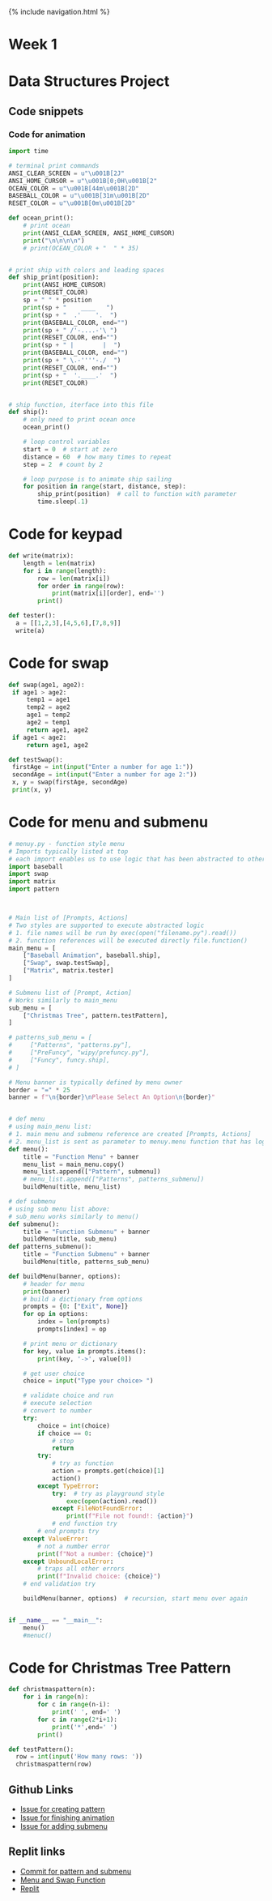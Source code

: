 {% include navigation.html %}
# Week 1

# Data Structures Project

## Code snippets

### Code for animation

```python 
import time

# terminal print commands
ANSI_CLEAR_SCREEN = u"\u001B[2J"
ANSI_HOME_CURSOR = u"\u001B[0;0H\u001B[2"
OCEAN_COLOR = u"\u001B[44m\u001B[2D"
BASEBALL_COLOR = u"\u001B[31m\u001B[2D"
RESET_COLOR = u"\u001B[0m\u001B[2D"

def ocean_print():
    # print ocean
    print(ANSI_CLEAR_SCREEN, ANSI_HOME_CURSOR)
    print("\n\n\n\n")
    # print(OCEAN_COLOR + "  " * 35)


# print ship with colors and leading spaces
def ship_print(position):
    print(ANSI_HOME_CURSOR)
    print(RESET_COLOR)
    sp = " " * position
    print(sp + "    ____   ")
    print(sp + "  .'    '.  ")
    print(BASEBALL_COLOR, end="")
    print(sp + " /'-....-'\ ")
    print(RESET_COLOR, end="")
    print(sp + " |        |  ")
    print(BASEBALL_COLOR, end="")
    print(sp + " \.-''''-./  ")
    print(RESET_COLOR, end="")
    print(sp + "  '.____.'  ")
    print(RESET_COLOR)


# ship function, iterface into this file
def ship():
    # only need to print ocean once
    ocean_print()

    # loop control variables
    start = 0  # start at zero
    distance = 60  # how many times to repeat
    step = 2  # count by 2

    # loop purpose is to animate ship sailing
    for position in range(start, distance, step):
        ship_print(position)  # call to function with parameter
        time.sleep(.1)
```
# Code for keypad
```python
def write(matrix):
    length = len(matrix)
    for i in range(length):
        row = len(matrix[i])
        for order in range(row):
            print(matrix[i][order], end='')
        print()

def tester():
  a = [[1,2,3],[4,5,6],[7,8,9]]
  write(a)
  ```
 # Code for swap
 ```python
 def swap(age1, age2):
  if age1 > age2:
      temp1 = age1
      temp2 = age2
      age1 = temp2
      age2 = temp1
      return age1, age2
  if age1 < age2:
      return age1, age2

def testSwap():
  firstAge = int(input("Enter a number for age 1:"))
  secondAge = int(input("Enter a number for age 2:"))
  x, y = swap(firstAge, secondAge)
  print(x, y)
  ```
# Code for menu and submenu
```python
# menuy.py - function style menu
# Imports typically listed at top
# each import enables us to use logic that has been abstracted to other files and folders
import baseball
import swap
import matrix
import pattern



# Main list of [Prompts, Actions]
# Two styles are supported to execute abstracted logic
# 1. file names will be run by exec(open("filename.py").read())
# 2. function references will be executed directly file.function()
main_menu = [
    ["Baseball Animation", baseball.ship],
    ["Swap", swap.testSwap],
    ["Matrix", matrix.tester]
]

# Submenu list of [Prompt, Action]
# Works similarly to main_menu
sub_menu = [
    ["Christmas Tree", pattern.testPattern],
]

# patterns_sub_menu = [
#     ["Patterns", "patterns.py"],
#     ["PreFuncy", "wipy/prefuncy.py"],
#     ["Funcy", funcy.ship],
# ]

# Menu banner is typically defined by menu owner
border = "=" * 25
banner = f"\n{border}\nPlease Select An Option\n{border}"


# def menu
# using main_menu list:
# 1. main menu and submenu reference are created [Prompts, Actions]
# 2. menu_list is sent as parameter to menuy.menu function that has logic for menu control
def menu():
    title = "Function Menu" + banner
    menu_list = main_menu.copy()
    menu_list.append(["Pattern", submenu])
    # menu_list.append(["Patterns", patterns_submenu])
    buildMenu(title, menu_list)

# def submenu
# using sub menu list above:
# sub_menu works similarly to menu()
def submenu():
    title = "Function Submenu" + banner
    buildMenu(title, sub_menu)
def patterns_submenu():
    title = "Function Submenu" + banner
    buildMenu(title, patterns_sub_menu)

def buildMenu(banner, options):
    # header for menu
    print(banner)
    # build a dictionary from options
    prompts = {0: ["Exit", None]}
    for op in options:
        index = len(prompts)
        prompts[index] = op

    # print menu or dictionary
    for key, value in prompts.items():
        print(key, '->', value[0])

    # get user choice
    choice = input("Type your choice> ")

    # validate choice and run
    # execute selection
    # convert to number
    try:
        choice = int(choice)
        if choice == 0:
            # stop
            return
        try:
            # try as function
            action = prompts.get(choice)[1]
            action()
        except TypeError:
            try:  # try as playground style
                exec(open(action).read())
            except FileNotFoundError:
                print(f"File not found!: {action}")
            # end function try
        # end prompts try
    except ValueError:
        # not a number error
        print(f"Not a number: {choice}")
    except UnboundLocalError:
        # traps all other errors
        print(f"Invalid choice: {choice}")
    # end validation try

    buildMenu(banner, options)  # recursion, start menu over again


if __name__ == "__main__":
    menu()
    #menuc()

```
# Code for Christmas Tree Pattern
```python
def christmaspattern(n):
    for i in range(n):
        for c in range(n-i):
            print(' ', end=' ')
        for c in range(2*i+1):
            print('*',end=' ')
        print()

def testPattern():
  row = int(input('How many rows: '))
  christmaspattern(row)
```

## Github Links
* [Issue for creating pattern](https://github.com/Anirudh123nasty/ARTri3/projects/1#card-79051060)
* [Issue for finishing animation](https://github.com/Anirudh123nasty/ARTri3/projects/1#card-79051060)
* [Issue for adding submenu](https://github.com/Anirudh123nasty/ARTri3/projects/1#card-79051057)

## Replit links
* [Commit for pattern and submenu](https://github.com/Anirudh123nasty/ARTri3/commit/c0a574748665e199ec56430d703b4fa5a4bd6ab7)
* [Menu and Swap Function](https://github.com/Anirudh123nasty/ARTri3/commit/2419e85d1a58c545bb892076a7610489af0b57c1)
* [Replit](https://replit.com/@AnirudhR8/ARTri3#.replit)

